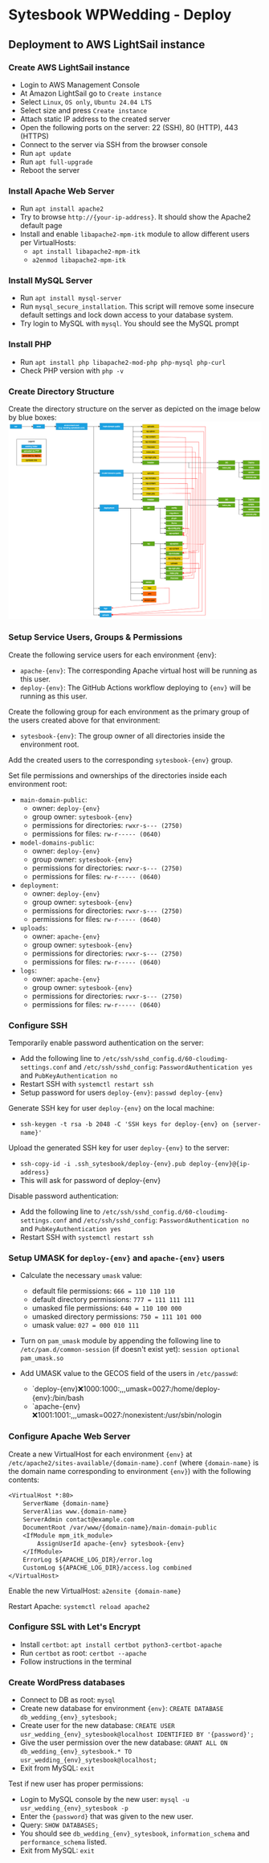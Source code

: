 # Sytesbook WPWedding - Deploy

## Deployment to AWS LightSail instance

### Create AWS LightSail instance
* Login to AWS Management Console
* At Amazon LightSail go to `Create instance`
* Select `Linux`, `OS only`, `Ubuntu 24.04 LTS`
* Select size and press `Create instance`
* Attach static IP address to the created server
* Open the following ports on the server: 22 (SSH), 80 (HTTP), 443 (HTTPS)
* Connect to the server via SSH from the browser console
* Run `apt update`
* Run `apt full-upgrade`
* Reboot the server

### Install Apache Web Server
* Run `apt install apache2`
* Try to browse `http://{your-ip-address}`. It should show the Apache2 default page
* Install and enable `libapache2-mpm-itk` module to allow different users per VirtualHosts:
  * `apt install libapache2-mpm-itk`
  * `a2enmod libapache2-mpm-itk`

### Install MySQL Server
* Run `apt install mysql-server`
* Run `mysql_secure_installation`. This script will remove some insecure default settings and lock down access to your database system.
* Try login to MySQL with `mysql`. You should see the MySQL prompt

### Install PHP
* Run `apt install php libapache2-mod-php php-mysql php-curl`
* Check PHP version with `php -v`

### Create Directory Structure
Create the directory structure on the server as depicted on the image below by blue boxes:
![Server Directory Structure](docs/sytesbook.wpwedding.deploy-server-dir-struct.drawio.png)

### Setup Service Users, Groups & Permissions
Create the following service users for each environment {env}:
* `apache-{env}`: The corresponding Apache virtual host will be running as this user.
* `deploy-{env}`: The GitHub Actions workflow deploying to `{env}` will be running as this user.

Create the following group for each environment as the primary group of the users created above for that environment:
* `sytesbook-{env}`: The group owner of all directories inside the environment root.

Add the created users to the corresponding `sytesbook-{env}` group.
  
Set file permissions and ownerships of the directories inside each environment root:
* `main-domain-public`:
  * owner: `deploy-{env}`
  * group owner: `sytesbook-{env}`
  * permissions for directories: `rwxr-s--- (2750)`
  * permissions for files: `rw-r----- (0640)`
* `model-domains-public`:
  * owner: `deploy-{env}`
  * group owner: `sytesbook-{env}`
  * permissions for directories: `rwxr-s--- (2750)`
  * permissions for files: `rw-r----- (0640)`
* `deployment`:
  * owner: `deploy-{env}`
  * group owner: `sytesbook-{env}`
  * permissions for directories: `rwxr-s--- (2750)`
  * permissions for files: `rw-r----- (0640)`
* `uploads`:
  * owner: `apache-{env}`
  * group owner: `sytesbook-{env}`
  * permissions for directories: `rwxr-s--- (2750)`
  * permissions for files: `rw-r----- (0640)`
* `logs`:
  * owner: `apache-{env}`
  * group owner: `sytesbook-{env}`
  * permissions for directories: `rwxr-s--- (2750)`
  * permissions for files: `rw-r----- (0640)`

### Configure SSH
Temporarily enable password authentication on the server:
* Add the following line to `/etc/ssh/sshd_config.d/60-cloudimg-settings.conf` and `/etc/ssh/sshd_config`: `PasswordAuthentication yes` and `PubKeyAuthentication no`
* Restart SSH with `systemctl restart ssh`
* Setup password for users `deploy-{env}`: `passwd deploy-{env}`

Generate SSH key for user `deploy-{env}` on the local machine:
* `ssh-keygen -t rsa -b 2048 -C 'SSH keys for deploy-{env} on {server-name}'`

Upload the generated SSH key for user `deploy-{env}` to the server:
* `ssh-copy-id -i .ssh_sytesbook/deploy-{env}.pub deploy-{env}@{ip-address}`
* This will ask for password of deploy-{env}

Disable password authentication:
* Add the following line to `/etc/ssh/sshd_config.d/60-cloudimg-settings.conf` and `/etc/ssh/sshd_config`: `PasswordAuthentication no` and `PubKeyAuthentication yes`
* Restart SSH with `systemctl restart ssh`

### Setup UMASK for `deploy-{env}` and `apache-{env}` users
* Calculate the necessary `umask` value:
  * default file permissions: `666 = 110 110 110`
  * default directory permissions: `777 = 111 111 111`
  * umasked file permissions: `640 = 110 100 000`
  * umasked directory permissions: `750 = 111 101 000`
  * umask value: `027 = 000 010 111`

* Turn on `pam_umask` module by appending the following line to `/etc/pam.d/common-session` (if doesn't exist yet): `session optional pam_umask.so`

* Add UMASK value to the GECOS field of the users in `/etc/passwd`:
  * `deploy-{env}:x:1000:1000:,,,umask=0027:/home/deploy-{env}:/bin/bash
  * `apache-{env}:x:1001:1001:,,,umask=0027:/nonexistent:/usr/sbin/nologin


### Configure Apache Web Server
Create a new VirtualHost for each environment `{env}` at `/etc/apache2/sites-available/{domain-name}.conf` (where `{domain-name}` is the domain name corresponding to environment `{env}`) with the following contents:
```
<VirtualHost *:80>
    ServerName {domain-name}
    ServerAlias www.{domain-name}
    ServerAdmin contact@example.com
    DocumentRoot /var/www/{domain-name}/main-domain-public
    <IfModule mpm_itk_module>
        AssignUserId apache-{env} sytesbook-{env}
    </IfModule>
    ErrorLog ${APACHE_LOG_DIR}/error.log
    CustomLog ${APACHE_LOG_DIR}/access.log combined
</VirtualHost>
```

Enable the new VirtualHost: `a2ensite {domain-name}`

Restart Apache: `systemctl reload apache2`

### Configure SSL with Let's Encrypt
* Install `certbot`: `apt install certbot python3-certbot-apache`
* Run `certbot` as root: `certbot --apache`
* Follow instructions in the terminal

### Create WordPress databases
* Connect to DB as root: `mysql`
* Create new database for environment `{env}`: `CREATE DATABASE db_wedding_{env}_sytesbook;`
* Create user for the new database: `CREATE USER usr_wedding_{env}_sytesbook@localhost IDENTIFIED BY '{password}';`
* Give the user permission over the new database: `GRANT ALL ON db_wedding_{env}_sytesbook.* TO usr_wedding_{env}_sytesbook@localhost;`
* Exit from MySQL: `exit`

Test if new user has proper permissions:
* Login to MySQL console by the new user: `mysql -u usr_wedding_{env}_sytesbook -p`
* Enter the `{password}` that was given to the new user.
* Query: `SHOW DATABASES;`
* You should see `db_wedding_{env}_sytesbook`, `information_schema` and `performance_schema` listed.
* Exit from MySQL: `exit`


